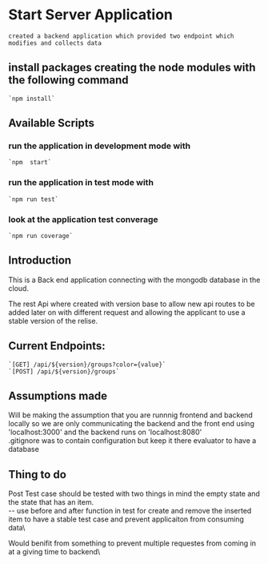 # Start Server Application

    created a backend application which provided two endpoint which modifies and collects data

## install packages creating the node modules with the following command

    `npm install`

## Available Scripts

### run the application in development mode with
    `npm  start`

### run the application in test mode with
    `npm run test`

### look at the application test converage
    `npm run coverage`

## Introduction

This is a Back end application connecting with the mongodb database in the cloud.

The rest Api where created with version base to allow new api routes to be added later on with different request and allowing the applicant to use a stable version of the relise.

## Current Endpoints:

    `[GET] /api/${version}/groups?color={value}`
    `[POST] /api/${version}/groups`

## Assumptions made

Will be making the assumption that you are runnnig frontend and backend locally so we are only  communicating the backend and the front end using 'localhost:3000' and the backend runs on 'localhost:8080'\
.gitignore was to contain configuration but keep it there evaluator to have a database

## Thing to do

Post Test case should be tested with two things in mind the empty state and the state that has an item.\
-- use before and after function in test for create and remove the inserted item to have a stable test case and prevent applicaiton from consuming data\

Would benifit from something to prevent multiple requestes from coming in at a giving time to backend\
